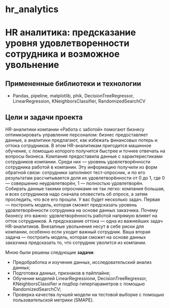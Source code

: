 # hr_analytics

# HR аналитика: предсказание уровня удовлетворенности сотрудника и возможное увольнение

## Примененные библиотеки и технологии
- Pandas, pipeline, matplotlib, phik, DecisionTreeRegressor, LinearRegression, KNeighborsClassifier, RandomizedSearchCV

## Цели и задачи проекта
HR-аналитики компании «Работа с заботой» помогают бизнесу оптимизировать управление персоналом: бизнес предоставляет данные, а аналитики предлагают, как избежать финансовых потерь и оттока сотрудников. В этом HR-аналитикам пригодится машинное обучение, с помощью которого получится быстрее и точнее отвечать на вопросы бизнеса.
Компания предоставила данные с характеристиками сотрудников компании. Среди них — уровень удовлетворённости сотрудника работой в компании. Эту информацию получили из форм обратной связи: сотрудники заполняют тест-опросник, и по его результатам рассчитывается доля их удовлетворённости от 0 до 1, где 0 — совершенно неудовлетворён, 1 — полностью удовлетворён. 
Собирать данные такими опросниками не так легко: компания большая, и всех сотрудников надо сначала оповестить об опросе, а затем проследить, что все его прошли. 
У вас будет несколько задач. Первая — построить модель, которая сможет предсказать уровень удовлетворённости сотрудника на основе данных заказчика. 
Почему бизнесу это важно: удовлетворённость работой напрямую влияет на отток сотрудников. А предсказание оттока — одна из важнейших задач HR-аналитиков. Внезапные увольнения несут в себе риски для компании, особенно если уходит важный сотрудник.
Ваша вторая задача — построить модель, которая сможет на основе данных заказчика предсказать то, что сотрудник уволится из компании.

Мною были решены следующие **задачи**:
- Предобработка и изучение данных, исследовательский анализ данных;
- Подготовка данных, признаков в пайплайне;
- Обучение моделей LinearRegressionи, DecisionTreeRegressor, KNeighborsClassifier и подбор гиперпараметров с помощью RandomizedSearchCV;
- Проверка качества лучшей модели на тестовой выборке с помощью пользовательской метрики (SMAPE).
